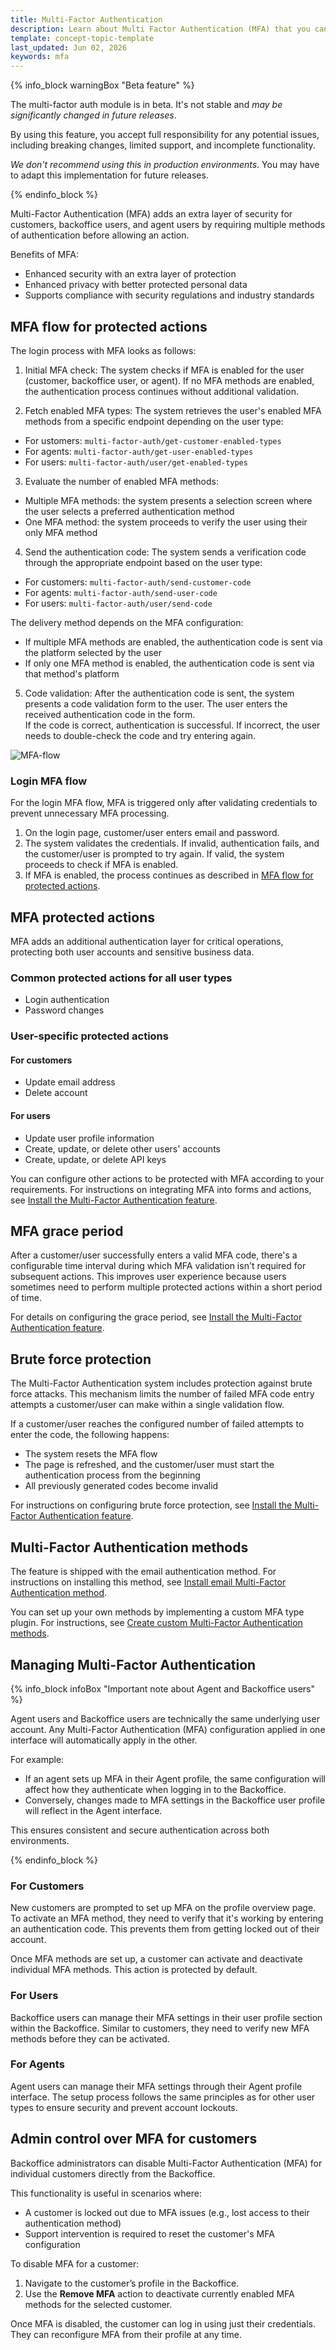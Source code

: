 ```yaml
---
title: Multi-Factor Authentication
description: Learn about Multi Factor Authentication (MFA) that you can use within your Spryker project.
template: concept-topic-template
last_updated: Jun 02, 2026
keywords: mfa
---
```


{% info_block warningBox "Beta feature" %}

The multi-factor auth module is in beta. It's not stable and *may be significantly changed in future releases*.

By using this feature, you accept full responsibility for any potential issues, including breaking changes, limited support, and incomplete functionality.

*We don't recommend using this in production environments*. You may have to adapt this implementation for future releases.

{% endinfo_block %}

Multi-Factor Authentication (MFA) adds an extra layer of security for customers, backoffice users, and agent users by requiring multiple methods of authentication before allowing an action.

Benefits of MFA:

* Enhanced security with an extra layer of protection
* Enhanced privacy with better protected personal data
* Supports compliance with security regulations and industry standards


## MFA flow for protected actions

The login process with MFA looks as follows:

1. Initial MFA check: The system checks if MFA is enabled for the user (customer, backoffice user, or agent). If no MFA methods are enabled, the authentication process continues without additional validation.

2. Fetch enabled MFA types: The system retrieves the user's enabled MFA methods from a specific endpoint depending on the user type:
  * For ustomers: `multi-factor-auth/get-customer-enabled-types`
  * For agents: `multi-factor-auth/get-user-enabled-types`
  * For users: `multi-factor-auth/user/get-enabled-types`

3. Evaluate the number of enabled MFA methods:
  * Multiple MFA methods: the system presents a selection screen where the user selects a preferred authentication method
  * One MFA method: the system proceeds to verify the user using their only MFA method

4. Send the authentication code: The system sends a verification code through the appropriate endpoint based on the user type:
  * For customers: `multi-factor-auth/send-customer-code`
  * For agents: `multi-factor-auth/send-user-code`
  * For users: `multi-factor-auth/user/send-code`

   The delivery method depends on the MFA configuration:
  * If multiple MFA methods are enabled, the authentication code is sent via the platform selected by the user
  * If only one MFA method is enabled, the authentication code is sent via that method's platform

5. Code validation: After the authentication code is sent, the system presents a code validation form to the user. The user enters the received authentication code in the form.  
  If the code is correct, authentication is successful. If incorrect, the user needs to double-check the code and try entering again.


![MFA-flow](https://spryker.s3.eu-central-1.amazonaws.com/docs/pbc/all/multi-factor-authentication/multi-factor-authentication.md/MFA-flow.png)

### Login MFA flow

For the login MFA flow, MFA is triggered only after validating credentials to prevent unnecessary MFA processing.

1. On the login page, customer/user enters email and password.
2. The system validates the credentials. If invalid, authentication fails, and the customer/user is prompted to try again. If valid, the system proceeds to check if MFA is enabled.
3. If MFA is enabled, the process continues as described in [MFA flow for protected actions](#mfa-flow-for-protected-actions).


## MFA protected actions

MFA adds an additional authentication layer for critical operations, protecting both user accounts and sensitive business data.

### Common protected actions for all user types
- Login authentication
- Password changes

### User-specific protected actions

#### For customers
- Update email address
- Delete account

#### For users
- Update user profile information
- Create, update, or delete other users' accounts
- Create, update, or delete API keys

You can configure other actions to be protected with MFA according to your requirements. For instructions on integrating MFA into forms and actions, see [Install the Multi-Factor Authentication feature](/docs/pbc/all/multi-factor-authentication/{{page.version}}/install-multi-factor-authentication-feature.html#configure-enabled-routes-and-forms).



## MFA grace period

After a customer/user successfully enters a valid MFA code, there's a configurable time interval during which MFA validation isn't required for subsequent actions. This improves user experience because users sometimes need to perform multiple protected actions within a short period of time.

For details on configuring the grace period, see [Install the Multi-Factor Authentication feature](/docs/pbc/all/multi-factor-authentication/{{page.version}}/install-multi-factor-authentication-feature.html#configure-code-validity-time).

## Brute force protection

The Multi-Factor Authentication system includes protection against brute force attacks. This mechanism limits the number of failed MFA code entry attempts a customer/user can make within a single validation flow.

If a customer/user reaches the configured number of failed attempts to enter the code, the following happens:
- The system resets the MFA flow
- The page is refreshed, and the customer/user must start the authentication process from the beginning
- All previously generated codes become invalid

For instructions on configuring brute force protection, see [Install the Multi-Factor Authentication feature](/docs/pbc/all/multi-factor-authentication/{{page.version}}/install-multi-factor-authentication-feature.html#configure-brute-force-protection-limit).

## Multi-Factor Authentication methods

The feature is shipped with the email authentication method. For instructions on installing this method, see [Install email Multi-Factor Authentication method](/docs/pbc/all/multi-factor-auth/{{site.version}}/howto-install-email-mfa.html).

You can set up your own methods by implementing a custom MFA type plugin. For instructions, see [Create custom Multi-Factor Authentication methods](/docs/pbc/all/multi-factor-auth/{{site.version}}/howto-create-custom-mfa.html).

## Managing Multi-Factor Authentication 

{% info_block infoBox "Important note about Agent and Backoffice users" %}

Agent users and Backoffice users are technically the same underlying user account. Any Multi-Factor Authentication (MFA) configuration applied in one interface will automatically apply in the other.

For example:
- If an agent sets up MFA in their Agent profile, the same configuration will affect how they authenticate when logging in to the Backoffice.
- Conversely, changes made to MFA settings in the Backoffice user profile will reflect in the Agent interface.

This ensures consistent and secure authentication across both environments.

{% endinfo_block %}

### For Customers
New customers are prompted to set up MFA on the profile overview page. To activate an MFA method, they need to verify that it's working by entering an authentication code. This prevents them from getting locked out of their account.

Once MFA methods are set up, a customer can activate and deactivate individual MFA methods. This action is protected by default.

### For Users
Backoffice users can manage their MFA settings in their user profile section within the Backoffice. Similar to customers, they need to verify new MFA methods before they can be activated.

### For Agents
Agent users can manage their MFA settings through their Agent profile interface. The setup process follows the same principles as for other user types to ensure security and prevent account lockouts.


## Admin control over MFA for customers

Backoffice administrators can disable Multi-Factor Authentication (MFA) for individual customers directly from the Backoffice.

This functionality is useful in scenarios where:
- A customer is locked out due to MFA issues (e.g., lost access to their authentication method)
- Support intervention is required to reset the customer's MFA configuration

To disable MFA for a customer:
1. Navigate to the customer’s profile in the Backoffice.
2. Use the **Remove MFA** action to deactivate currently enabled MFA methods for the selected customer.

Once MFA is disabled, the customer can log in using just their credentials. They can reconfigure MFA from their profile at any time.

























